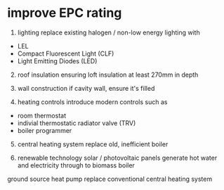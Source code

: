 # improve EPC rating
1. lighting
replace existing halogen / non-low energy lighting with 
  - LEL
  - Compact Fluorescent Light (CLF)
  - Light Emitting Diodes (LED)

2. roof insulation
ensuring loft insulation at least 270mm in depth

3. wall construction
if cavity wall, ensure it's filled 

4. heating controls
introduce modern controls such as 
  - room thermostat
  - indivial thermostatic radiator valve (TRV)
  - boiler programmer

5. central heating system
replace old, inefficient boiler 

6. renewable technology
solar / photovoltaic panels
generate hot water and electricity through to biomass boiler

ground source heat pump replace conventional central heating system




